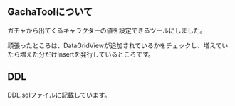 ## GachaToolについて

ガチャから出てくるキャラクターの値を設定できるツールにしました。

頑張ったところは、DataGridViewが追加されているかをチェックし、増えていたら増えた分だけInsertを発行しているところです。

## DDL

DDL.sqlファイルに記載しています。
